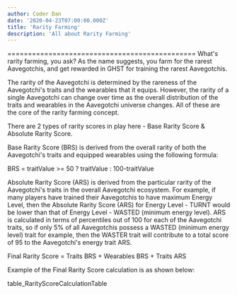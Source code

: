 ```yaml
---
author: Coder Dan
date: '2020-04-23T07:00:00.000Z'
title: 'Rarity Farming'
description: 'All about Rarity Farming'
---
```





==============================================
What's rarity farming, you ask? As the name suggests, you farm for the rarest Aavegotchis, and get rewarded in GHST for training the rarest Aavegotchis.

The rarity of the Aavegotchi is determined by the rareness of the Aavegotchi's traits and the wearables that it equips. However, the rarity of a single Aavegotchi can change over time as the overall distribution of the traits and wearables in the Aavegotchi universe changes. All of these are the core of the rarity farming concept.

There are 2 types of rarity scores in play here - Base Rarity Score & Absolute Rarity Score.

Base Rarity Score (BRS) is derived from the overall rarity of both the Aavegotchi's traits and equipped wearables using the following formula:

BRS = traitValue >= 50 ? traitValue : 100-traitValue  

Absolute Rarity Score (ARS) is derived from the particular rarity of the Aavegotchi's traits in the overall Aavegotchi ecosystem. For example, if many players have trained their Aavegotchis to have maximum Energy Level, then the Absolute Rarity Score (ARS) for Energy Level - TURNT would be lower than that of Energy Level - WASTED (minimum energy level). ARS is calculated in terms of percentiles out of 100 for each of the Aavegotchi traits, so if only 5% of all Aavegotchis possess a WASTED (minimum energy level) trait for example, then the WASTER trait will contribute to a total score of 95 to the Aavegotchi's energy trait ARS. 

Final Rarity Score = Traits BRS + Wearables BRS + Traits ARS

Example of the Final Rarity Score calculation is as shown below:

table_RarityScoreCalculationTable



